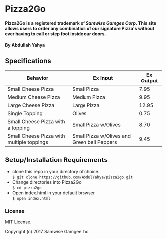 # Pizza2Go

#### Pizza2Go is a registered trademark of *Samwise Gamgee Corp*. This site allows users to order any combination of our signature Pizza's without ever having to call or step foot inside our doors.

#### By Abdullah Yahya

## Specifications

| Behavior      | Ex Input      | Ex Output     |
| ------------- | ------------- | ------------- |
| Small Cheese Pizza | Small Pizza | 7.95 |
| Medium Cheese Pizza | Medium Pizza | 9.95 |
| Large Cheese Pizza | Large Pizza | 12.95 |
| Single Topping | Olives | 0.75 |
| Small Cheese Pizza with a topping | Small Pizza w/Olives | 8.70 |
| Small Cheese Pizza with multiple toppings | Small Pizza w/Olives and Green bell Peppers | 9.45 |


## Setup/Installation Requirements

* clone this repo in your directory of choice. <br />
`$ git clone https://github.com/AbdulYahya/pizza2go.git`
* Change directories into Pizza2Go <br />
`$ cd pizza2go`
* Open index.html in your default browser <br />
`$ open index.html`

### License

MIT License.

Copyright (c) 2017 Samwise Gamgee Inc.
